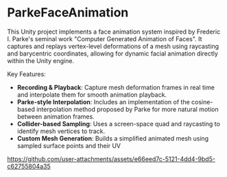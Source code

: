 # ParkeFaceAnimation
This Unity project implements a face animation system inspired by Frederic I. Parke's seminal work "Computer Generated Animation of Faces". It captures and replays vertex-level deformations of a mesh using raycasting and barycentric coordinates, allowing for dynamic facial animation directly within the Unity engine.

Key Features:
- <b>Recording & Playback</b>: Capture mesh deformation frames in real time and interpolate them for smooth animation playback.
- <b>Parke-style Interpolation</b>: Includes an implementation of the cosine-based interpolation method proposed by Parke for more natural motion between animation frames.
- <b>Collider-based Sampling</b>: Uses a screen-space quad and raycasting to identify mesh vertices to track.
- <b>Custom Mesh Generation</b>: Builds a simplified animated mesh using sampled surface points and their UV

https://github.com/user-attachments/assets/e66eed7c-5121-4dd4-9bd5-c62755804a35
